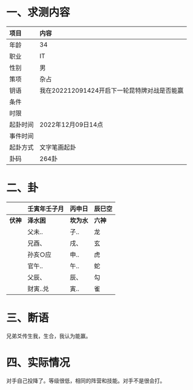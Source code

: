 # 一、求测内容

| 项目     | 内容                                         |
| :------- | :------------------------------------------- |
| 年龄     | 34                                           |
| 职业     | IT                                           |
| 性别     | 男                                           |
| 策项     | 杂占                                         |
| 钥语     | 我在202212091424开启下一轮昆特牌对战是否能赢 |
| 条件     |                                              |
| 时限     |                                              |
| 起卦时间 | 2022年12月09日14点                           |
| 事件时间 |                                              |
| 起卦方式 | 文字笔画起卦                                 |
| 卦码     | 264卦                                        |

# 二、卦

|                | 壬寅年壬子月     | 丙申日           | 辰巳空         |
| :------------- | :--------------- | :--------------- | :------------- |
| **伏神** | **泽水困** | **坎为水** | **六神** |
|                | 父未..           | 子..             | 龙             |
|                | 兄酉、           | 戌、             | 玄             |
|                | 孙亥○应         | 申..             | 虎             |
|                | 官午..           | 午..             | 蛇             |
|                | 父辰、           | 辰、             | 勾             |
|                | 财寅..兑         | 寅..             | 雀             |

# 三、断语

兄弟爻传生我，生合，我认为能赢。

# 四、实际情况

对手自己投降了。等级很低，相同的阵营和技能。对手不是很会打。
